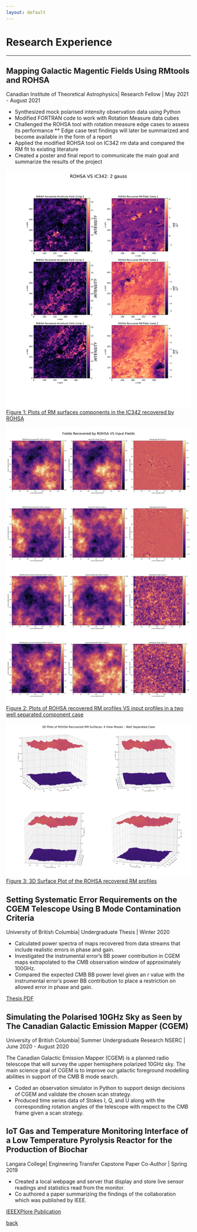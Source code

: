 ```yaml
---
layout: default
---
```


# Research Experience

* * *

## Mapping Galactic Magentic Fields Using RMtools and ROHSA
Canadian Institute of Theoretical Astrophysics| Research Fellow | May 2021 - August 2021

* Synthesized mock polarised intensity observation data using Python
* Modified FORTRAN code to work with Rotation Measure data cubes
* Challenged the ROHSA tool with rotation measure edge cases to assess its performance
** Edge case test findings will later be summarized and become available in the form of a report
* Applied the modified ROHSA tool on IC342 rm data and compared the RM fit to existing literature 
* Created a poster and final report to communicate the main goal and summarize the results of the project

![ROHSAIC342](./assets/img/rohsafirstrun.png)
[Figure 1: Plots of RM surfaces components in the IC342 recovered by ROHSA](https://artemsdavydov.github.io/assets/img/rohsafirstrun.pdf)

![ROHSARECOVERED](./assets/img/rohsaresults.png)
[Figure 2: Plots of ROHSA recovered RM profiles VS input profiles in a two well separated component case](https://artemsdavydov.github.io/assets/img/rohsaresults.pdf)

![3Dprofiles](./assets/img/rmprofiles3d.png)
[Figure 3: 3D Surface Plot of the ROHSA recovered RM profiles](https://artemsdavydov.github.io/assets/img/rmprofiles3d.pdf)

## Setting Systematic Error Requirements on the CGEM Telescope Using B Mode Contamination Criteria
University of British Columbia| Undergraduate Thesis | Winter 2020 

* Calculated power spectra of maps recovered from data streams that include realistic errors in phase and gain. 
* Investigated the instrumental error’s BB power contribution in CGEM maps extrapolated to the CMB observation window of approximately 100GHz. 
* Compared the expected CMB BB power level given an r value with the instrumental error’s power BB contribution  to place a restriction on allowed error in phase and gain. 

[Thesis PDF](https://artemsdavydov.github.io/assets/thesis/artem_thesis.pdf)

## Simulating the Polarised 10GHz Sky as Seen by The Canadian Galactic Emission Mapper (CGEM)
University of British Columbia| Summer Undergraduate Research NSERC | June 2020 - August 2020

The Canadian Galactic Emission Mapper (CGEM) is a planned radio telescope that will survey the upper hemisphere polarized  10GHz sky. The main science goal of CGEM is to improve our galactic foreground modelling abilities  in support of the CMB B mode search.
* Coded an observation simulator in Python to support design decisions of CGEM and validate the chosen scan strategy. 
* Produced time series data of Stokes I, Q, and U along with the corresponding rotation angles of the telescope with respect to the CMB frame given a scan strategy. 

## IoT Gas and Temperature Monitoring Interface of a Low Temperature Pyrolysis Reactor for the Production of Biochar
Langara College| Engineering Transfer Capstone Paper Co-Author | Spring 2019

* Created a local webpage and server that display and store live sensor readings and statistics read from the monitor.
* Co authored a paper summarizing the findings of the collaboration which was published by IEEE. 

 
[IEEEXPlore Publication](https://ieeexplore.ieee.org/document/8936257)

[back](./)

